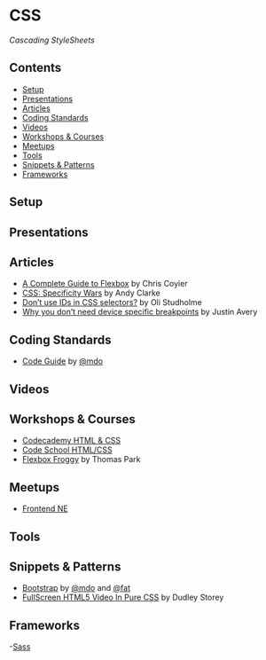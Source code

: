 # CSS

*Cascading StyleSheets*

## Contents

* [Setup](#setup)
* [Presentations](#presentations)
* [Articles](#articles)
* [Coding Standards](#coding-standards)
* [Videos](#videos)
* [Workshops & Courses](#workshops--courses)
* [Meetups](#meetups)
* [Tools](#tools)
* [Snippets & Patterns](#snippets--patterns)
* [Frameworks](#frameworks)

## Setup

## Presentations

## Articles

- [A Complete Guide to Flexbox](https://css-tricks.com/snippets/css/a-guide-to-flexbox/) by Chris Coyier
- [CSS: Specificity Wars](https://stuffandnonsense.co.uk/archives/css_specificity_wars.html) by Andy Clarke
- [Don’t use IDs in CSS selectors?](http://oli.jp/2011/ids/) by Oli Studholme
- [Why you don’t need device specific breakpoints](https://responsivedesign.is/articles/why-you-dont-need-device-specific-breakpoints) by Justin Avery

## Coding Standards

- [Code Guide](http://codeguide.co/) by [@mdo](https://twitter.com/mdo)

## Videos

## Workshops & Courses

- [Codecademy HTML & CSS](https://www.codecademy.com/learn/web)
- [Code School HTML/CSS](https://www.codeschool.com/paths/html-css)
- [Flexbox Froggy](http://flexboxfroggy.com/) by Thomas Park

## Meetups

- [Frontend NE](https://frontendne.co.uk/)

## Tools

## Snippets & Patterns

- [Bootstrap](http://getbootstrap.com/) by [@mdo](https://twitter.com/mdo) and [@fat](https://twitter.com/fat)
- [FullScreen HTML5 Video In Pure CSS](http://thenewcode.com/samples/polina.html) by Dudley Storey

## Frameworks

-[Sass](Frameworks/Sass.md)
